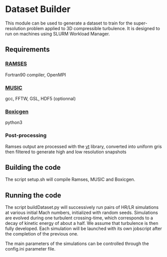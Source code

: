 # Dataset Builder

This module can be used to generate a dataset to train for the super-resolution problem applied to 3D compressible turbulence. It is designed to run on machines using SLURM Workload Manager. 

## Requirements

### [RAMSES](https://bitbucket.org/rteyssie/ramses/src/master/)

Fortran90 compiler, OpenMPI

### [MUSIC](https://bitbucket.org/ohahn/music/src/master/)

gcc, FFTW, GSL, HDF5 (optionnal)

### [Boxicgen](https://bitbucket.org/TineColman/boxicgen/src/master/)

python3

### Post-processing

Ramses output are processed with the [yt](https://github.com/yt-project/yt) library, converted into uniform gris then filtered to generate high and low resolution snapshots

## Building the code

The script setup.sh will compile Ramses, MUSIC and Boxicgen.

## Running the code

The script buildDataset.py will successively run pairs of HR/LR simulations at various initial Mach numbers, initialized with random seeds. Simulations are evolved during one turbulent crossing-time, which corresponds to a decay of kinetic energy of about a half. We assume that turbulence is then fully developed.
Each simulation will be launched with its own jobscript after the completion of the previous one.

The main parameters of the simulations can be controlled through the config.ini parameter file.
